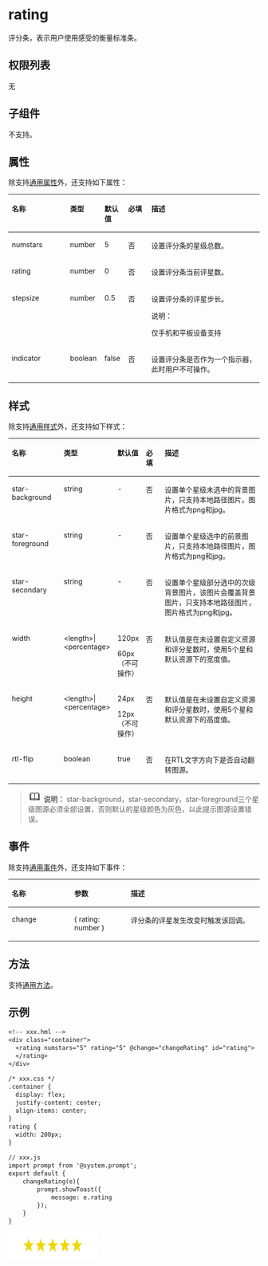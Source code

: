 # rating<a name="ZH-CN_TOPIC_0000001173324645"></a>

评分条，表示用户使用感受的衡量标准条。

## 权限列表<a name="section11257113618419"></a>

无

## 子组件<a name="section9288143101012"></a>

不支持。

## 属性<a name="section2907183951110"></a>

除支持[通用属性](js-components-common-attributes.md)外，还支持如下属性：

<table><thead align="left"><tr><th class="cellrowborder" valign="top" width="23.18%" id="mcps1.1.6.1.1"><p>名称</p>
</th>
<th class="cellrowborder" valign="top" width="13.66%" id="mcps1.1.6.1.2"><p>类型</p>
</th>
<th class="cellrowborder" valign="top" width="9.46%" id="mcps1.1.6.1.3"><p>默认值</p>
</th>
<th class="cellrowborder" valign="top" width="9.22%" id="mcps1.1.6.1.4"><p>必填</p>
</th>
<th class="cellrowborder" valign="top" width="44.48%" id="mcps1.1.6.1.5"><p>描述</p>
</th>
</tr>
</thead>
<tbody><tr><td class="cellrowborder" valign="top" width="23.18%" headers="mcps1.1.6.1.1 "><p>numstars</p>
</td>
<td class="cellrowborder" valign="top" width="13.66%" headers="mcps1.1.6.1.2 "><p>number</p>
</td>
<td class="cellrowborder" valign="top" width="9.46%" headers="mcps1.1.6.1.3 "><p>5</p>
</td>
<td class="cellrowborder" valign="top" width="9.22%" headers="mcps1.1.6.1.4 "><p>否</p>
</td>
<td class="cellrowborder" valign="top" width="44.48%" headers="mcps1.1.6.1.5 "><p>设置评分条的星级总数。</p>
</td>
</tr>
<tr><td class="cellrowborder" valign="top" width="23.18%" headers="mcps1.1.6.1.1 "><p>rating</p>
</td>
<td class="cellrowborder" valign="top" width="13.66%" headers="mcps1.1.6.1.2 "><p>number</p>
</td>
<td class="cellrowborder" valign="top" width="9.46%" headers="mcps1.1.6.1.3 "><p>0</p>
</td>
<td class="cellrowborder" valign="top" width="9.22%" headers="mcps1.1.6.1.4 "><p>否</p>
</td>
<td class="cellrowborder" valign="top" width="44.48%" headers="mcps1.1.6.1.5 "><p>设置评分条当前评星数。</p>
</td>
</tr>
<tr><td class="cellrowborder" valign="top" width="23.18%" headers="mcps1.1.6.1.1 "><p>stepsize</p>
</td>
<td class="cellrowborder" valign="top" width="13.66%" headers="mcps1.1.6.1.2 "><p>number</p>
</td>
<td class="cellrowborder" valign="top" width="9.46%" headers="mcps1.1.6.1.3 "><p>0.5</p>
</td>
<td class="cellrowborder" valign="top" width="9.22%" headers="mcps1.1.6.1.4 "><p>否</p>
</td>
<td class="cellrowborder" valign="top" width="44.48%" headers="mcps1.1.6.1.5 "><p>设置评分条的评星步长。</p>
<div class="note"><span class="notetitle"> 说明： </span><div class="notebody"><p>仅手机和平板设备支持</p>
</div></div>
</td>
</tr>
<tr><td class="cellrowborder" valign="top" width="23.18%" headers="mcps1.1.6.1.1 "><p>indicator</p>
</td>
<td class="cellrowborder" valign="top" width="13.66%" headers="mcps1.1.6.1.2 "><p>boolean</p>
</td>
<td class="cellrowborder" valign="top" width="9.46%" headers="mcps1.1.6.1.3 "><p>false</p>
</td>
<td class="cellrowborder" valign="top" width="9.22%" headers="mcps1.1.6.1.4 "><p>否</p>
</td>
<td class="cellrowborder" valign="top" width="44.48%" headers="mcps1.1.6.1.5 "><p>设置评分条是否作为一个指示器，此时用户不可操作。</p>
</td>
</tr>
</tbody>
</table>

## 样式<a name="section5775351116"></a>

除支持[通用样式](js-components-common-styles.md)外，还支持如下样式：

<table><thead align="left"><tr><th class="cellrowborder" valign="top" width="20.71792820717928%" id="mcps1.1.6.1.1"><p>名称</p>
</th>
<th class="cellrowborder" valign="top" width="20.80791920807919%" id="mcps1.1.6.1.2"><p>类型</p>
</th>
<th class="cellrowborder" valign="top" width="10.93890610938906%" id="mcps1.1.6.1.3"><p>默认值</p>
</th>
<th class="cellrowborder" valign="top" width="7.519248075192481%" id="mcps1.1.6.1.4"><p>必填</p>
</th>
<th class="cellrowborder" valign="top" width="40.01599840015999%" id="mcps1.1.6.1.5"><p>描述</p>
</th>
</tr>
</thead>
<tbody><tr><td class="cellrowborder" valign="top" width="20.71792820717928%" headers="mcps1.1.6.1.1 "><p>star-background</p>
</td>
<td class="cellrowborder" valign="top" width="20.80791920807919%" headers="mcps1.1.6.1.2 "><p>string</p>
</td>
<td class="cellrowborder" valign="top" width="10.93890610938906%" headers="mcps1.1.6.1.3 "><p>-</p>
</td>
<td class="cellrowborder" valign="top" width="7.519248075192481%" headers="mcps1.1.6.1.4 "><p>否</p>
</td>
<td class="cellrowborder" valign="top" width="40.01599840015999%" headers="mcps1.1.6.1.5 "><p>设置单个星级未选中的背景图片，只支持本地路径图片，图片格式为png和jpg。</p>
</td>
</tr>
<tr><td class="cellrowborder" valign="top" width="20.71792820717928%" headers="mcps1.1.6.1.1 "><p>star-foreground</p>
</td>
<td class="cellrowborder" valign="top" width="20.80791920807919%" headers="mcps1.1.6.1.2 "><p>string</p>
</td>
<td class="cellrowborder" valign="top" width="10.93890610938906%" headers="mcps1.1.6.1.3 "><p>-</p>
</td>
<td class="cellrowborder" valign="top" width="7.519248075192481%" headers="mcps1.1.6.1.4 "><p>否</p>
</td>
<td class="cellrowborder" valign="top" width="40.01599840015999%" headers="mcps1.1.6.1.5 "><p>设置单个星级选中的前景图片，只支持本地路径图片，图片格式为png和jpg。</p>
</td>
</tr>
<tr><td class="cellrowborder" valign="top" width="20.71792820717928%" headers="mcps1.1.6.1.1 "><p>star-secondary</p>
</td>
<td class="cellrowborder" valign="top" width="20.80791920807919%" headers="mcps1.1.6.1.2 "><p>string</p>
</td>
<td class="cellrowborder" valign="top" width="10.93890610938906%" headers="mcps1.1.6.1.3 "><p>-</p>
</td>
<td class="cellrowborder" valign="top" width="7.519248075192481%" headers="mcps1.1.6.1.4 "><p>否</p>
</td>
<td class="cellrowborder" valign="top" width="40.01599840015999%" headers="mcps1.1.6.1.5 "><p>设置单个星级部分选中的次级背景图片，该图片会覆盖背景图片，只支持本地路径图片，图片格式为png和jpg。</p>
</td>
</tr>
<tr><td class="cellrowborder" valign="top" width="20.71792820717928%" headers="mcps1.1.6.1.1 "><p>width</p>
</td>
<td class="cellrowborder" valign="top" width="20.80791920807919%" headers="mcps1.1.6.1.2 "><p>&lt;length&gt;|&lt;percentage&gt;</p>
</td>
<td class="cellrowborder" valign="top" width="10.93890610938906%" headers="mcps1.1.6.1.3 "><p>120px</p>
<p>60px（不可操作）</p>
</td>
<td class="cellrowborder" valign="top" width="7.519248075192481%" headers="mcps1.1.6.1.4 "><p>否</p>
</td>
<td class="cellrowborder" valign="top" width="40.01599840015999%" headers="mcps1.1.6.1.5 "><p>默认值是在未设置自定义资源和评分星数时，使用5个星和默认资源下的宽度值。</p>
</td>
</tr>
<tr><td class="cellrowborder" valign="top" width="20.71792820717928%" headers="mcps1.1.6.1.1 "><p>height</p>
</td>
<td class="cellrowborder" valign="top" width="20.80791920807919%" headers="mcps1.1.6.1.2 "><p>&lt;length&gt;|&lt;percentage&gt;</p>
</td>
<td class="cellrowborder" valign="top" width="10.93890610938906%" headers="mcps1.1.6.1.3 "><p>24px</p>
<p>12px（不可操作）</p>
</td>
<td class="cellrowborder" valign="top" width="7.519248075192481%" headers="mcps1.1.6.1.4 "><p>否</p>
</td>
<td class="cellrowborder" valign="top" width="40.01599840015999%" headers="mcps1.1.6.1.5 "><p>默认值是在未设置自定义资源和评分星数时，使用5个星和默认资源下的高度值。</p>
</td>
</tr>
<tr><td class="cellrowborder" valign="top" width="20.71792820717928%" headers="mcps1.1.6.1.1 "><p>rtl-flip</p>
</td>
<td class="cellrowborder" valign="top" width="20.80791920807919%" headers="mcps1.1.6.1.2 "><p>boolean</p>
</td>
<td class="cellrowborder" valign="top" width="10.93890610938906%" headers="mcps1.1.6.1.3 "><p>true</p>
</td>
<td class="cellrowborder" valign="top" width="7.519248075192481%" headers="mcps1.1.6.1.4 "><p>否</p>
</td>
<td class="cellrowborder" valign="top" width="40.01599840015999%" headers="mcps1.1.6.1.5 "><p>在RTL文字方向下是否自动翻转图源。</p>
</td>
</tr>
</tbody>
</table>

>![](../../public_sys-resources/icon-note.gif) **说明：** 
>star-background，star-secondary，star-foreground三个星级图源必须全部设置，否则默认的星级颜色为灰色，以此提示图源设置错误。

## 事件<a name="section124498406719"></a>

除支持[通用事件](js-components-common-events.md)外，还支持如下事件：

<table><thead align="left"><tr><th class="cellrowborder" valign="top" width="24.852485248524854%" id="mcps1.1.4.1.1"><p>名称</p>
</th>
<th class="cellrowborder" valign="top" width="22.48224822482248%" id="mcps1.1.4.1.2"><p>参数</p>
</th>
<th class="cellrowborder" valign="top" width="52.665266526652665%" id="mcps1.1.4.1.3"><p>描述</p>
</th>
</tr>
</thead>
<tbody><tr><td class="cellrowborder" valign="top" width="24.852485248524854%" headers="mcps1.1.4.1.1 "><p>change</p>
</td>
<td class="cellrowborder" valign="top" width="22.48224822482248%" headers="mcps1.1.4.1.2 "><p>{ rating:  number }</p>
</td>
<td class="cellrowborder" valign="top" width="52.665266526652665%" headers="mcps1.1.4.1.3 "><p>评分条的评星发生改变时触发该回调。</p>
</td>
</tr>
</tbody>
</table>

## 方法<a name="section2279124532420"></a>

支持[通用方法](js-components-common-methods.md)。

## 示例<a name="section1715414253487"></a>

```
<!-- xxx.hml -->
<div class="container">
  <rating numstars="5" rating="5" @change="changeRating" id="rating">
  </rating>
</div>
```

```
/* xxx.css */
.container {
  display: flex;
  justify-content: center;
  align-items: center;
}
rating {
  width: 200px;
}
```

```
// xxx.js
import prompt from '@system.prompt';
export default {
    changeRating(e){
        prompt.showToast({
            message: e.rating
        });
    }
}
```

![](figures/zh-cn_image_0000001198670487.png)

